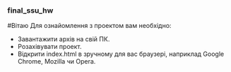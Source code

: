 ﻿### final_ssu_hw
#Вітаю
Для ознайомлення з проектом вам необхідно:
 + Завантажити архів на свій ПК.
 + Розахівувати проект.
 + Відкрити index.html в зручному для вас браузері, наприклад Google Chrome, Mozilla чи Opera.
